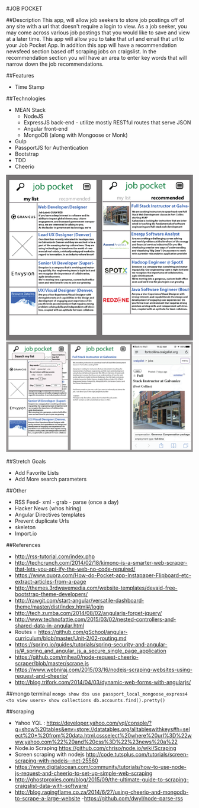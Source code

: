 #JOB POCKET

##Description
This app, will allow job seekers to store job postings off of any site with a url that doesn't require a login to view. As a job seeker, you may come across various job postings that you would like to save and view at a later time. This app will allow you to take that url and email that url to your Job Pocket App. In addition this app will have a recommendation newsfeed section based off scraping jobs on craigslist. In the recommendation section you will have an area to enter key words that will narrow down the job recommendations.

##Features
- Time Stamp

##Technologies
- MEAN Stack
  - NodeJS
  - ExpressJS back-end - utilize mostly RESTful routes that serve JSON
  - Angular front-end
  - MongoDB (along with Mongoose or Monk)
- Gulp
- PassportJS for Authentication
- Bootstrap
- TDD
- Cheerio

![alt text](client/images/job_pocket_2_side.png "Job Pocket")
![alt text](client/images/Job_Pocket_strip.png "Job Pocket")

##Stretch Goals
- Add Favorite Lists
- Add More search parameters

##Other
- RSS Feed- xml - grab - parse (once a day)
- Hacker News (whos hiring)
- Angular Directives templates
- Prevent duplicate Urls
- skeleton
- Import.io

##References
- http://rss-tutorial.com/index.php
- http://techcrunch.com/2014/02/18/kimono-is-a-smarter-web-scraper-that-lets-you-api-ify-the-web-no-code-required/
- https://www.quora.com/How-do-Pocket-app-Instapaper-Flipboard-etc-extract-articles-from-a-page
- http://themes.3rdwavemedia.com/website-templates/devaid-free-bootstrap-theme-developers/
- http://rawgit.com/start-angular/versatile-dashboard-theme/master/dist/index.html#/login
- http://tech.zumba.com/2014/08/02/angularjs-forget-jquery/
- http://www.technofattie.com/2015/03/02/nested-controllers-and-shared-data-in-angular.html
- Routes = https://github.com/gSchool/angular-curriculum/blob/master/Unit-2/02-routing.md
- https://spring.io/guides/tutorials/spring-security-and-angular-js/#_spring_and_angular_js_a_secure_single_page_application
- https://github.com/mjhea0/node-request-cheerio-scraper/blob/master/scrape.js
- https://www.webniraj.com/2015/03/16/nodejs-scraping-websites-using-request-and-cheerio/
- http://blog.trifork.com/2014/04/03/dynamic-web-forms-with-angularjs/

##mongo
terminal
``
mongo
show dbs
use passport_local_mongoose_express4 <to view users>
show collections
db.accounts.find().pretty()
``

##scraping
- Yahoo YQL : https://developer.yahoo.com/yql/console/?q=show%20tables&env=store://datatables.org/alltableswithkeys#h=select%20*%20from%20data.html.cssselect%20where%20url%3D%22www.yahoo.com%22%20and%20css%3D%22%23news%20a%22
- Node.io Scraping https://github.com/chriso/node.io/wiki/Scraping
- Screen scraping with nodejs http://code.tutsplus.com/tutorials/screen-scraping-with-nodejs--net-25560
- https://www.digitalocean.com/community/tutorials/how-to-use-node-js-request-and-cheerio-to-set-up-simple-web-scraping
- http://ghostproxies.com/blog/2015/09/the-ultimate-guide-to-scraping-craigslist-data-with-software/
- http://blog.ragingflame.co.za/2014/6/27/using-cheerio-and-mongodb-to-scrape-a-large-website
-https://github.com/dwyl/node-parse-rss
